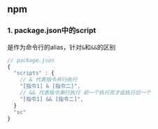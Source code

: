 ## npm

### 1. package.json中的script
是作为命令行的alias，针对```&```和```&&```的区别
```js
// package.json
{
  "scripts" : {
    // & 代表指令并行执行
    "[指令1] & [指令二]",
    // && 代表指令串行执行 前一个执行完才会执行后一个
    "[指令1] && [指令二]",
  }
  "sc"
}
```